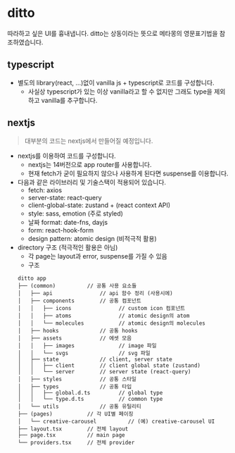 # ditto

따라하고 싶은 UI를 흉내냅니다. ditto는 상동이라는 뜻으로 메타몽의 영문표기법을 참조하였습니다.

## typescript

- 별도의 library(react, ...)없이 vanilla js + typescript로 코드를 구성합니다.
  - 사실상 typescript가 있는 이상 vanilla라고 할 수 없지만 그래도 type을 제외하고 vanilla를 추구합니다.

## nextjs

> 대부분의 코드는 nextjs에서 만들어질 예정입니다.

- nextjs를 이용하여 코드를 구성합니다.
  - nextjs는 14버전으로 app router를 사용합니다.
  - 현재 fetch가 굳이 필요하지 않으나 사용하게 된다면 suspense를 이용합니다.
- 다음과 같은 라이브러리 및 기술스택이 적용되어 있습니다.
  - fetch: axios
  - server-state: react-query
  - client-global-state: zustand + (react context API)
  - style: sass, emotion (주로 styled)
  - 날짜 format: date-fns, dayjs
  - form: react-hook-form
  - design pattern: atomic design (비적극적 활용)
- directory 구조 (적극적인 활용은 아님)
  - 각 page는 layout과 error, suspense를 가질 수 있음
  - 구조
  ```
  ditto app
  ├── (common)          // 공통 사용 요소들
  │   ├── api               // api 함수 정리 (사용시에)
  │   ├── components        // 공통 컴포넌트
  │   │   ├── icons               // custom icon 컴포넌트
  │   │   ├── atoms               // atomic design의 atom
  │   │   └── molecules           // atomic design의 molecules
  │   ├── hooks             // 공통 hooks
  │   ├── assets            // 에셋 모음
  │   │   ├── images              // image 파일
  │   │   └── svgs                // svg 파일
  │   ├── state             // client, server state
  │   │   ├── client        // client global state (zustand)
  │   │   └── server        // server state (react-query)
  │   ├── styles            // 공통 스타일
  │   ├── types             // 공통 타입
  │   │   ├── global.d.ts         // global type
  │   │   └── type.d.ts           // common type
  │   └── utils             // 공통 유틸리티
  ├── (pages)           // 각 UI별 페이징
  │   └── creative-carousel          // (예) creative-carousel UI
  ├── layout.tsx        // 전체 layout
  ├── page.tsx          // main page
  └── providers.tsx     // 전체 provider
  ```
